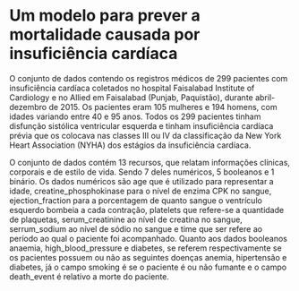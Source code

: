 # Um modelo para prever a mortalidade causada por insuficiência cardíaca

O conjunto de dados contendo os registros médicos de 299 pacientes com insuficiência cardíaca coletados no hospital Faisalabad Institute of Cardiology e no Allied em Faisalabad (Punjab, Paquistão), durante abril-dezembro de 2015. Os pacientes eram 105 mulheres e 194 homens, com idades variando entre 40 e 95 anos. 
Todos os 299 pacientes tinham disfunção sistólica ventricular esquerda e tinham insuficiência cardíaca prévia que os colocava nas classes III ou IV da classificação da New York Heart Association (NYHA) dos estágios da insuficiência cardíaca.

O conjunto de dados contém 13 recursos, que relatam informações clínicas, corporais e de estilo de vida. Sendo 7 deles numéricos, 5 booleanos e 1 binário. 
Os dados numéricos são age que é utilizado para representar a idade, creatine_phosphokinase para o nível de enzima CPK no sangue, ejection_fraction para a porcentagem de quanto sangue o ventrículo esquerdo bombeia a cada contração, platelets que refere-se a quantidade de plaquetas, serum_creatinine ao nível de creatina no sangue, 
serrum_sodium ao nível de sódio no sangue e time que ser refere ao período ao qual o paciente foi acompanhado. 
Quanto aos dados booleanos anaemia, high_blood_pressure e diabetes, se referem respectivamente se os pacientes possuem ou não as seguintes doenças anemia, hipertensão e diabetes, já o campo smoking é se o paciente é ou não fumante e o campo death_event é relativo a morte do paciente.


